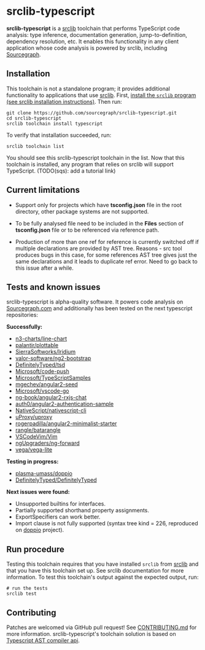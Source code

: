 # srclib-typescript
**srclib-typescript** is a [srclib](https://sourcegraph.com/sourcegraph/srclib)
toolchain that performs TypeScript code analysis: type inference,
documentation generation, jump-to-definition, dependency resolution, etc.
It enables this functionality in any client application whose code analysis is
powered by srclib, including [Sourcegraph](https://sourcegraph.com).
## Installation
This toolchain is not a standalone program; it provides additional functionality
to applications that use [srclib](https://srclib.org).
First,
[install the `srclib` program (see srclib installation instructions)](https://sourcegraph.com/sourcegraph/srclib).
Then run:
```
git clone https://github.com/sourcegraph/srclib-typescript.git
cd srclib-typescript
srclib toolchain install typescript
```
To verify that installation succeeded, run:
```
srclib toolchain list
```
You should see this srclib-typescript toolchain in the list.
Now that this toolchain is installed, any program that relies on srclib will support TypeScript.
(TODO(sqs): add a tutorial link)
## Current limitations
* Support only for projects which have **tsconfig.json** file in the root directory, other package systems are not supported.

* To be fully analysed file need to be included in the **Files** section of **tsconfig.json** file or to be referenced via reference path.  

* Production of more than one ref for reference is currently switched off if multiple declarations are provided by AST tree. Reasons - src tool produces bugs in this case, for some references AST tree gives just the same declarations and it leads to duplicate ref error. Need to go back to this issue after a while.

## Tests and known issues
srclib-typescript is alpha-quality software. It powers code analysis on
[Sourcegraph.com](https://sourcegraph.com) and additionally has been tested on the next typescript repositories:  

**Successfully:**
* [n3-charts/line-chart](https://github.com/n3-charts/line-chart) 
* [palantir/plottable](https://github.com/palantir/plottable)
* [SierraSoftworks/Iridium](https://github.com/SierraSoftworks/Iridium)
* [valor-software/ng2-bootstrap](https://github.com/valor-software/ng2-bootstrap) 
* [DefinitelyTyped/tsd](https://github.com/DefinitelyTyped/tsd)
* [Microsoft/code-push](https://github.com/Microsoft/code-push)
* [Microsoft/TypeScriptSamples](https://github.com/Microsoft/TypeScriptSamples)
* [mgechev/angular2-seed](https://github.com/mgechev/angular2-seed)
* [Microsoft/vscode-go](https://github.com/Microsoft/vscode-go)
* [ng-book/angular2-rxjs-chat](https://github.com/ng-book/angular2-rxjs-chat)
* [auth0/angular2-authentication-sample](https://github.com/auth0/angular2-authentication-sample)
* [NativeScript/nativescript-cli](https://github.com/NativeScript/nativescript-cli)
* [uProxy/uproxy](https://github.com/uProxy/uproxy)
* [rogerpadilla/angular2-minimalist-starter](https://github.com/rogerpadilla/angular2-minimalist-starter)
* [rangle/batarangle](https://github.com/rangle/batarangle)
* [VSCodeVim/Vim](https://github.com/VSCodeVim/Vim)
* [ngUpgraders/ng-forward](https://github.com/ngUpgraders/ng-forward)
* [vega/vega-lite](https://github.com/vega/vega-lite)   

**Testing in progress:**
* [plasma-umass/doppio](https://github.com/plasma-umass/doppio) 
* [DefinitelyTyped/DefinitelyTyped](https://github.com/DefinitelyTyped/DefinitelyTyped) 

**Next issues were found:**
* Unsupported builtins for interfaces.
* Partially supported shorthand property assignments.
* ExportSpecifiers can work better.
* Import clause is not fully supported (syntax tree kind = 226, reproduced on [doppio](https://github.com/plasma-umass/doppio) project).

## Run procedure
Testing this toolchain requires that you have installed `srclib` from
[srclib](https://sourcegraph.com/sourcegraph/srclib) and that you have this
toolchain set up. See srclib documentation for more information.
To test this toolchain's output against the expected output, run:
```
# run the tests
srclib test
```
## Contributing
Patches are welcomed via GitHub pull request! See
[CONTRIBUTING.md](./CONTRIBUTING.md) for more information.
srclib-typescript's toolchain solution is based on [Typescript AST compiler api](https://github.com/Microsoft/TypeScript/wiki/Using-the-Compiler-API).
